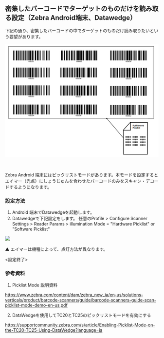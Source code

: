 ##  密集したバーコードでターゲットのものだけを読み取る設定（Zebra Android端末、Datawedge）


下記の通り、密集したバーコードの中でターゲットのものだけ読み取りたいという要望があります。

![alt text](image.png)


</br>

Zebra Android 端末にはピックリストモードがあります。本モードを設定するとエイマー（光点）にしょうじゅんを合わせたバーコードのみをスキャン・デコードするようになります。

### 設定方法

1. Android 端末でDatawedgeを起動します。
2. Datawedgeで下記設定をします。
   任意のProfile > Configure Scanner Settings > Reader Params > illumination Mode = "Hardware Picklist" or "Software Picklist"

<img width="300" src="https://supportcommunity.zebra.com/servlet/rtaImage?eid=ka10H000000KGpN&feoid=00N0H00000K2Eou&refid=0EM0H000001MQYN">

▲ エイマーは機種によって、点灯方法が異なります。


<設定終了>

### 参考資料

1. Picklist Mode 説明資料

https://www.zebra.com/content/dam/zebra_new_ia/en-us/solutions-verticals/product/barcode-scanners/guide/barcode-scanners-guide-scan-picklist-mode-demo-en-us.pdf

2. DataWedgeを使用してTC20とTC25のピックリストモードを有効にする

https://supportcommunity.zebra.com/s/article/Enabling-Picklist-Mode-on-the-TC20-TC25-Using-DataWedge?language=ja